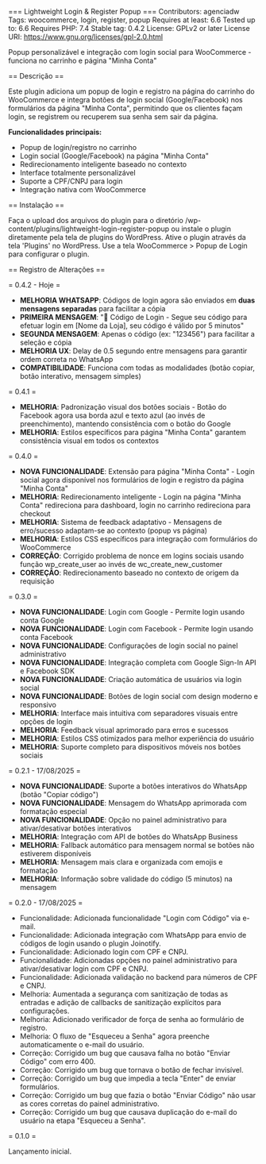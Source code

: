 === Lightweight Login & Register Popup ===
Contributors: agenciadw
Tags: woocommerce, login, register, popup
Requires at least: 6.6
Tested up to: 6.6
Requires PHP: 7.4
Stable tag: 0.4.2
License: GPLv2 or later
License URI: https://www.gnu.org/licenses/gpl-2.0.html

Popup personalizável e integração com login social para WooCommerce - funciona no carrinho e página "Minha Conta"

== Descrição ==

Este plugin adiciona um popup de login e registro na página do carrinho do WooCommerce e integra botões de login social (Google/Facebook) nos formulários da página "Minha Conta", permitindo que os clientes façam login, se registrem ou recuperem sua senha sem sair da página.

**Funcionalidades principais:**

- Popup de login/registro no carrinho
- Login social (Google/Facebook) na página "Minha Conta"
- Redirecionamento inteligente baseado no contexto
- Interface totalmente personalizável
- Suporte a CPF/CNPJ para login
- Integração nativa com WooCommerce

== Instalação ==

Faça o upload dos arquivos do plugin para o diretório /wp-content/plugins/lightweight-login-register-popup ou instale o plugin diretamente pela tela de plugins do WordPress.
Ative o plugin através da tela 'Plugins' no WordPress.
Use a tela WooCommerce > Popup de Login para configurar o plugin.

== Registro de Alterações ==

= 0.4.2 - Hoje =

- **MELHORIA WHATSAPP**: Códigos de login agora são enviados em **duas mensagens separadas** para facilitar a cópia
- **PRIMEIRA MENSAGEM**: "🔐 Código de Login - Segue seu código para efetuar login em [Nome da Loja], seu código é válido por 5 minutos"
- **SEGUNDA MENSAGEM**: Apenas o código (ex: "123456") para facilitar a seleção e cópia
- **MELHORIA UX**: Delay de 0.5 segundo entre mensagens para garantir ordem correta no WhatsApp
- **COMPATIBILIDADE**: Funciona com todas as modalidades (botão copiar, botão interativo, mensagem simples)

= 0.4.1 =

- **MELHORIA**: Padronização visual dos botões sociais - Botão do Facebook agora usa borda azul e texto azul (ao invés de preenchimento), mantendo consistência com o botão do Google
- **MELHORIA**: Estilos específicos para página "Minha Conta" garantem consistência visual em todos os contextos

= 0.4.0 =

- **NOVA FUNCIONALIDADE**: Extensão para página "Minha Conta" - Login social agora disponível nos formulários de login e registro da página "Minha Conta"
- **MELHORIA**: Redirecionamento inteligente - Login na página "Minha Conta" redireciona para dashboard, login no carrinho redireciona para checkout
- **MELHORIA**: Sistema de feedback adaptativo - Mensagens de erro/sucesso adaptam-se ao contexto (popup vs página)
- **MELHORIA**: Estilos CSS específicos para integração com formulários do WooCommerce
- **CORREÇÃO**: Corrigido problema de nonce em logins sociais usando função wp_create_user ao invés de wc_create_new_customer
- **CORREÇÃO**: Redirecionamento baseado no contexto de origem da requisição

= 0.3.0 =

- **NOVA FUNCIONALIDADE**: Login com Google - Permite login usando conta Google
- **NOVA FUNCIONALIDADE**: Login com Facebook - Permite login usando conta Facebook
- **NOVA FUNCIONALIDADE**: Configurações de login social no painel administrativo
- **NOVA FUNCIONALIDADE**: Integração completa com Google Sign-In API e Facebook SDK
- **NOVA FUNCIONALIDADE**: Criação automática de usuários via login social
- **NOVA FUNCIONALIDADE**: Botões de login social com design moderno e responsivo
- **MELHORIA**: Interface mais intuitiva com separadores visuais entre opções de login
- **MELHORIA**: Feedback visual aprimorado para erros e sucessos
- **MELHORIA**: Estilos CSS otimizados para melhor experiência do usuário
- **MELHORIA**: Suporte completo para dispositivos móveis nos botões sociais

= 0.2.1 - 17/08/2025 =

- **NOVA FUNCIONALIDADE**: Suporte a botões interativos do WhatsApp (botão "Copiar código")
- **NOVA FUNCIONALIDADE**: Mensagem do WhatsApp aprimorada com formatação especial
- **NOVA FUNCIONALIDADE**: Opção no painel administrativo para ativar/desativar botões interativos
- **MELHORIA**: Integração com API de botões do WhatsApp Business
- **MELHORIA**: Fallback automático para mensagem normal se botões não estiverem disponíveis
- **MELHORIA**: Mensagem mais clara e organizada com emojis e formatação
- **MELHORIA**: Informação sobre validade do código (5 minutos) na mensagem

= 0.2.0 - 17/08/2025 =

- Funcionalidade: Adicionada funcionalidade "Login com Código" via e-mail.
- Funcionalidade: Adicionada integração com WhatsApp para envio de códigos de login usando o plugin Joinotify.
- Funcionalidade: Adicionado login com CPF e CNPJ.
- Funcionalidade: Adicionadas opções no painel administrativo para ativar/desativar login com CPF e CNPJ.
- Funcionalidade: Adicionada validação no backend para números de CPF e CNPJ.
- Melhoria: Aumentada a segurança com sanitização de todas as entradas e adição de callbacks de sanitização explícitos para configurações.
- Melhoria: Adicionado verificador de força de senha ao formulário de registro.
- Melhoria: O fluxo de "Esqueceu a Senha" agora preenche automaticamente o e-mail do usuário.
- Correção: Corrigido um bug que causava falha no botão "Enviar Código" com erro 400.
- Correção: Corrigido um bug que tornava o botão de fechar invisível.
- Correção: Corrigido um bug que impedia a tecla "Enter" de enviar formulários.
- Correção: Corrigido um bug que fazia o botão "Enviar Código" não usar as cores corretas do painel administrativo.
- Correção: Corrigido um bug que causava duplicação do e-mail do usuário na etapa "Esqueceu a Senha".

= 0.1.0 =

Lançamento inicial.
